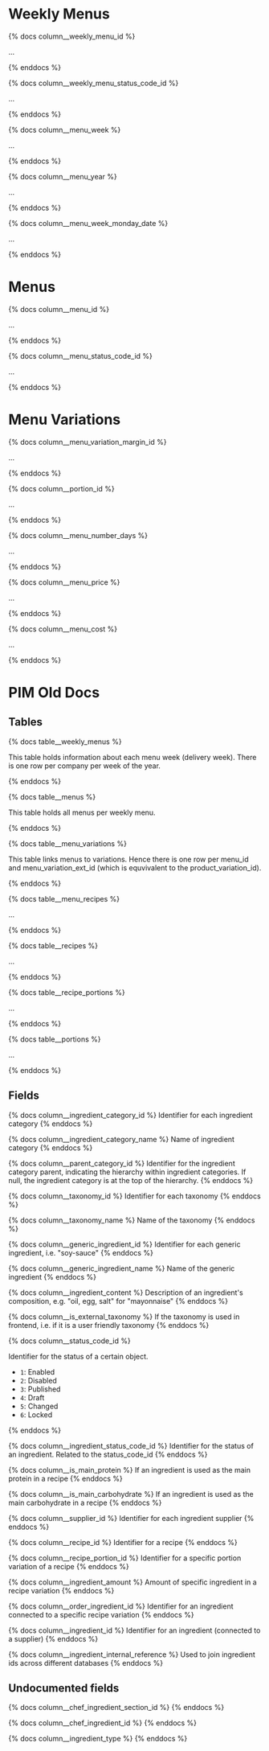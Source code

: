 # Weekly Menus
{% docs column__weekly_menu_id %}

...

{% enddocs %}

{% docs column__weekly_menu_status_code_id %}

...

{% enddocs %}

{% docs column__menu_week %}

...

{% enddocs %}

{% docs column__menu_year %}

...

{% enddocs %}

{% docs column__menu_week_monday_date %}

...

{% enddocs %}

# Menus

{% docs column__menu_id %}

...

{% enddocs %}

{% docs column__menu_status_code_id %}

...

{% enddocs %}

# Menu Variations

{% docs column__menu_variation_margin_id %}

...

{% enddocs %}

{% docs column__portion_id %}

...

{% enddocs %}

{% docs column__menu_number_days %}

...

{% enddocs %}

{% docs column__menu_price %}

...

{% enddocs %}

{% docs column__menu_cost %}

...

{% enddocs %}

# PIM Old Docs

## Tables


{% docs table__weekly_menus %}

This table holds information about each menu week (delivery week). There is one row per company per week of the year. 

{% enddocs %}

{% docs table__menus %}

This table holds all menus per weekly menu.

{% enddocs %}

{% docs table__menu_variations %}

This table links menus to variations. Hence there is one row per menu_id and menu_variation_ext_id (which is equvivalent to the product_variation_id).

{% enddocs %}

{% docs table__menu_recipes %}

...

{% enddocs %}

{% docs table__recipes %}

...

{% enddocs %}

{% docs table__recipe_portions %}

...

{% enddocs %}

{% docs table__portions %}

...

{% enddocs %}

## Fields

{% docs column__ingredient_category_id %} Identifier for each ingredient category {% enddocs %}

{% docs column__ingredient_category_name %} Name of ingredient category {% enddocs %}

{% docs column__parent_category_id %} Identifier for the ingredient category parent, indicating the hierarchy within ingredient categories. If null, the ingredient category is at the top of the hierarchy. {% enddocs %}

{% docs column__taxonomy_id %} Identifier for each taxonomy {% enddocs %}

{% docs column__taxonomy_name %} Name of the taxonomy {% enddocs %}

{% docs column__generic_ingredient_id %} Identifier for each generic ingredient, i.e. "soy-sauce"  {% enddocs %}

{% docs column__generic_ingredient_name %} Name of the generic ingredient {% enddocs %}

{% docs column__ingredient_content %} Description of an ingredient's composition, e.g. "oil, egg, salt" for "mayonnaise" {% enddocs %}

{% docs column__is_external_taxonomy %} If the taxonomy is used in frontend, i.e. if it is a user friendly taxonomy {% enddocs %}

{% docs column__status_code_id %}

Identifier for the status of a certain object.

* `1`: Enabled
* `2`: Disabled
* `3`: Published
* `4`: Draft
* `5`: Changed
* `6`: Locked

{% enddocs %}

{% docs column__ingredient_status_code_id %} Identifier for the status of an ingredient. Related to the status_code_id {% enddocs %}

{% docs column__is_main_protein %} If an ingredient is used as the main protein in a recipe {% enddocs %}

{% docs column__is_main_carbohydrate %} If an ingredient is used as the main carbohydrate in a recipe {% enddocs %}

{% docs column__supplier_id %} Identifier for each ingredient supplier {% enddocs %}

{% docs column__recipe_id %} Identifier for a recipe {% enddocs %}

{% docs column__recipe_portion_id %} Identifier for a specific portion variation of a recipe {% enddocs %}

{% docs column__ingredient_amount %} Amount of specific ingredient in a recipe variation {% enddocs %}

{% docs column__order_ingredient_id %} Identifier for an ingredient connected to a specific recipe variation {% enddocs %}

{% docs column__ingredient_id %} Identifier for an ingredient (connected to a supplier) {% enddocs %}

{% docs column__ingredient_internal_reference %} Used to join ingredient ids across different databases {% enddocs %}

## Undocumented fields

{% docs column__chef_ingredient_section_id %}  {% enddocs %}

{% docs column__chef_ingredient_id %}  {% enddocs %}

{% docs column__ingredient_type %}  {% enddocs %}




